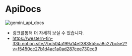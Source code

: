 # ApiDocs

![gemini_api_docs](https://user-images.githubusercontent.com/109272333/233364000-d44dd036-69a2-4588-a773-e7160d97a565.png)

- 링크를통해 더 자세히 보실 수 있습니다.
- https://western-tin-33b.notion.site/7bc504a199a14ef3835b5ca8c27bc5e2?v=f5450cc27b1d4ac1a0ad287cee730cc9

